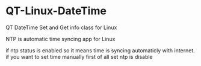 # QT-Linux-DateTime
QT DateTime Set and Get info class for Linux

NTP is automatic time syncing app for Linux

if ntp status is enabled so it means time is syncing automaticly with internet. 
if you want to set time manually first of all set ntp is disable
